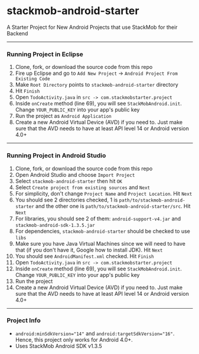 stackmob-android-starter
========================

A Starter Project for New Android Projects that use StackMob for their Backend


***
### Running Project in Eclipse ###

  1.  Clone, fork, or download the source code from this repo
  2.  Fire up Eclipse and go to `Add New Project` -> `Android Project From Existing Code`
  3.  Make `Root Directory` points to `stackmob-android-starter` directory
  4.  Hit `Finish`
  5.  Open `TodoActivity.java` in `src -> com.stackmobstarter.project`
  6.  Inside `onCreate` method (line 69), you will see `StackMobAndroid.init`. Change `YOUR_PUBLIC_KEY` into your app's public key
  7.  Run the project as `Android Application`
  8.  Create a new Android Virtual Device (AVD) if you need to. Just make sure that the AVD needs to have at least API level 14 or Android version 4.0+

***
### Running Project in Android Studio ###

  1. Clone, fork, or download the source code from this repo
  2. Open Android Studio and choose `Import Project`
  3. Select `stackmob-android-starter` then hit `OK`
  4. Select `Create project from existing sources` and `Next`
  5. For simplicity, don't change `Project Name` and `Project Location`. Hit `Next`
  6. You should see 2 directories checked, 1 is `path/to/stackmob-android-starter` and the other one is `path/to/stackmob-android-starter/src`. Hit `Next`
  7. For libraries, you should see 2 of them: `android-support-v4.jar` and `stackmob-android-sdk-1.3.5.jar`
  8. For dependencies, `stackmob-android-starter` should be checked to use `libs`
  9. Make sure you have Java Virtual Machines since we will need to have that (if you don't have it, Google how to install JDK). Hit `Next`
  10. You should see `AndroidManifest.xml` checked. Hit `Finish`
  11. Open `TodoActivity.java` in `src -> com.stackmobstarter.project`
  12. Inside `onCreate` method (line 69), you will see `StackMobAndroid.init`. Change `YOUR_PUBLIC_KEY` into your app's public key
  13. Run the project
  14. Create a new Android Virtual Device (AVD) if you need to. Just make sure that the AVD needs to have at least API level 14 or Android version 4.0+

***
### Project Info ###
* `android:minSdkVersion="14"` and `android:targetSdkVersion="16"`. Hence, this project only works for Android 4.0+.
* Uses StackMob Android SDK v1.3.5